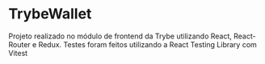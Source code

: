 # TrybeWallet

Projeto realizado no módulo de frontend da Trybe utilizando React, React-Router e Redux.
Testes foram feitos utilizando a React Testing Library com Vitest
